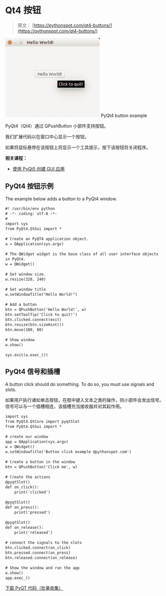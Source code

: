 # Qt4 按钮

> 原文： [https://pythonspot.com/qt4-buttons/](https://pythonspot.com/qt4-buttons/)

![PyQt4 button example](img/3911a344ee61b701979eb5a2de2c4e27.jpg) PyQt4 button example

PyQt4（Qt4）通过 QPushButton 小部件支持按钮。

我们扩展代码以在窗口中心显示一个按钮。

如果将鼠标悬停在该按钮上将显示一个工具提示，按下该按钮将关闭程序。

**相关课程：**

*   [使用 PyQt5 创建 GUI 应用](https://gum.co/pysqtsamples)

## PyQt4 按钮示例

The example below adds a button to a PyQt4 window.

```
#! /usr/bin/env python
# -*- coding: utf-8 -*-
#
import sys
from PyQt4.QtGui import *

# Create an PyQT4 application object.
a = QApplication(sys.argv)

# The QWidget widget is the base class of all user interface objects in PyQt4.
w = QWidget()

# Set window size.
w.resize(320, 240)

# Set window title
w.setWindowTitle("Hello World!")

# Add a button
btn = QPushButton('Hello World!', w)
btn.setToolTip('Click to quit!')
btn.clicked.connect(exit)
btn.resize(btn.sizeHint())
btn.move(100, 80)

# Show window
w.show()

sys.exit(a.exec_())

```

## PyQt4 信号和插槽

A button click should do something. To do so, you must use signals and slots.

如果用户执行诸如单击按钮，在框中键入文本之类的操作，则小部件会发出信号。 信号可以与一个插槽相连，该插槽充当接收器并对其起作用。

```
import sys
from PyQt4.QtCore import pyqtSlot
from PyQt4.QtGui import *

# create our window
app = QApplication(sys.argv)
w = QWidget()
w.setWindowTitle('Button click example @pythonspot.com')

# Create a button in the window
btn = QPushButton('Click me', w)

# Create the actions
@pyqtSlot()
def on_click():
    print('clicked')

@pyqtSlot()
def on_press():
    print('pressed')

@pyqtSlot()
def on_release():
    print('released')

# connect the signals to the slots
btn.clicked.connect(on_click)
btn.pressed.connect(on_press)
btn.released.connect(on_release)

# Show the window and run the app
w.show()
app.exec_()

```

[下载 PyQT 代码（批量收集）](https://pythonspot.com/python-qt-examples/)